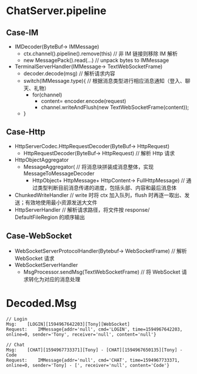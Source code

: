

# ChatServer.pipeline
## Case-IM
- IMDecoder(ByteBuf->  IMMessage)
    - ctx.channel().pipeline().remove(this)   // 非 IM 链接则移除 IM 解析
    - new MessagePack().read(...)             // unpack bytes to IMMessage
- TerminalServerHandler(IMMessage->  TextWebSocketFrame)
    - decoder.decode(msg)                     // 解析请求内容
    - switch(IMMessage.type){                 // 根据消息类型进行相应消息通知（登入、聊天、礼物）
        - for(channel)
            - content= encoder.encode(request)
            - channel.writeAndFlush(new TextWebSocketFrame(content));
    - }

## Case-Http
- HttpServerCodec.HttpRequestDecoder(ByteBuf->  HttpRequest)
    - HttpRequestDecoder(ByteBuf->  HttpRequest)    // 解析 Http 请求
- HttpObjectAggregator
    - MessageAggregator(                        // 将消息块拼装成消息整体，实现 MessageToMessageDecoder
        - HttpObject+ HttpMessage+ HttpContent->  FullHttpMessage)        // 通过类型判断目前消息传递的进度，包括头部、内容和最后消息体
- ChunkedWriteHandler                         // write 时将 ctx 加入队列，flush 时再逐一取出、发送；有效地使用最小资源发送大文件
- HttpServerHandler                           // 解析请求路径，将文件按 response/ DefaultFileRegion 的顺序输出

## Case-WebSocket
- WebSocketServerProtocolHandler(Bytebuf->    WebSocketFrame)     // 解析 WebSocket 请求
- WebSocketServerHandler
    - MsgProcessor.sendMsg(TextWebSocketFrame)                    // 将 WebSocket 请求转化为对应的消息处理


# Decoded.Msg
```
// Login
Msg:	[LOGIN][1594967642203][Tony][WebSocket]
Request:	IMMessage{addr='null', cmd='LOGIN', time=1594967642203, online=0, sender='Tony', receiver='null', content='null'}

// Chat
Msg:	[CHAT][1594967733371][Tony] - [CHAT][1594967650135][Tony] - Code
Request:	IMMessage{addr='null', cmd='CHAT', time=1594967733371, online=0, sender='Tony] - [', receiver='null', content='Code'}    
```

